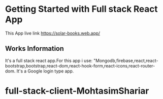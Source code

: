 # Getting Started with Full stack React App

This App live link https://solar-books.web.app/

## Works Information 

It's a full stack react app.For this app i use:
"Mongodb,firebase,react,react-bootstrap,bootstrap,react-dom,react-hook-form,react-icons,react-router-dom.
It's a Google login type app.

# full-stack-client-MohtasimShariar
